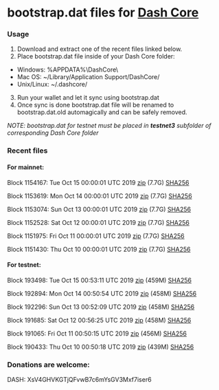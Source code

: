 # bootstrap.dat files for [Dash Core](https://www.dash.org)

### Usage

1. Download and extract one of the recent files linked below.
2. Place bootstrap.dat file inside of your Dash Core folder:
 - Windows: %APPDATA%\DashCore\
 - Mac OS: ~/Library/Application Support/DashCore/
 - Unix/Linux: ~/.dashcore/
3. Run your wallet and let it sync using bootstrap.dat
4. Once sync is done bootstrap.dat file will be renamed to bootstrap.dat.old automagically and can be safely removed.

_NOTE: bootstrap.dat for testnet must be placed in **testnet3** subfolder of corresponding Dash Core folder_

### Recent files

#### For mainnet:

Block 1154167: Tue Oct 15 00:00:01 UTC 2019 [zip](https://dash-bootstrap.ams3.digitaloceanspaces.com/mainnet/2019-10-15/bootstrap.dat.zip) (7.7G) [SHA256](https://dash-bootstrap.ams3.digitaloceanspaces.com/mainnet/2019-10-15/sha256.txt)

Block 1153619: Mon Oct 14 00:00:01 UTC 2019 [zip](https://dash-bootstrap.ams3.digitaloceanspaces.com/mainnet/2019-10-14/bootstrap.dat.zip) (7.7G) [SHA256](https://dash-bootstrap.ams3.digitaloceanspaces.com/mainnet/2019-10-14/sha256.txt)

Block 1153074: Sun Oct 13 00:00:01 UTC 2019 [zip](https://dash-bootstrap.ams3.digitaloceanspaces.com/mainnet/2019-10-13/bootstrap.dat.zip) (7.7G) [SHA256](https://dash-bootstrap.ams3.digitaloceanspaces.com/mainnet/2019-10-13/sha256.txt)

Block 1152528: Sat Oct 12 00:00:01 UTC 2019 [zip](https://dash-bootstrap.ams3.digitaloceanspaces.com/mainnet/2019-10-12/bootstrap.dat.zip) (7.7G) [SHA256](https://dash-bootstrap.ams3.digitaloceanspaces.com/mainnet/2019-10-12/sha256.txt)

Block 1151975: Fri Oct 11 00:00:01 UTC 2019 [zip](https://dash-bootstrap.ams3.digitaloceanspaces.com/mainnet/2019-10-11/bootstrap.dat.zip) (7.7G) [SHA256](https://dash-bootstrap.ams3.digitaloceanspaces.com/mainnet/2019-10-11/sha256.txt)

Block 1151430: Thu Oct 10 00:00:01 UTC 2019 [zip](https://dash-bootstrap.ams3.digitaloceanspaces.com/mainnet/2019-10-10/bootstrap.dat.zip) (7.7G) [SHA256](https://dash-bootstrap.ams3.digitaloceanspaces.com/mainnet/2019-10-10/sha256.txt)


#### For testnet:

Block 193498: Tue Oct 15 00:53:11 UTC 2019 [zip](https://dash-bootstrap.ams3.digitaloceanspaces.com/testnet/2019-10-15/bootstrap.dat.zip) (459M) [SHA256](https://dash-bootstrap.ams3.digitaloceanspaces.com/testnet/2019-10-15/sha256.txt)

Block 192894: Mon Oct 14 00:50:54 UTC 2019 [zip](https://dash-bootstrap.ams3.digitaloceanspaces.com/testnet/2019-10-14/bootstrap.dat.zip) (458M) [SHA256](https://dash-bootstrap.ams3.digitaloceanspaces.com/testnet/2019-10-14/sha256.txt)

Block 192296: Sun Oct 13 00:52:09 UTC 2019 [zip](https://dash-bootstrap.ams3.digitaloceanspaces.com/testnet/2019-10-13/bootstrap.dat.zip) (458M) [SHA256](https://dash-bootstrap.ams3.digitaloceanspaces.com/testnet/2019-10-13/sha256.txt)

Block 191685: Sat Oct 12 00:56:25 UTC 2019 [zip](https://dash-bootstrap.ams3.digitaloceanspaces.com/testnet/2019-10-12/bootstrap.dat.zip) (458M) [SHA256](https://dash-bootstrap.ams3.digitaloceanspaces.com/testnet/2019-10-12/sha256.txt)

Block 191065: Fri Oct 11 00:50:15 UTC 2019 [zip](https://dash-bootstrap.ams3.digitaloceanspaces.com/testnet/2019-10-11/bootstrap.dat.zip) (456M) [SHA256](https://dash-bootstrap.ams3.digitaloceanspaces.com/testnet/2019-10-11/sha256.txt)

Block 190433: Thu Oct 10 00:50:18 UTC 2019 [zip](https://dash-bootstrap.ams3.digitaloceanspaces.com/testnet/2019-10-10/bootstrap.dat.zip) (439M) [SHA256](https://dash-bootstrap.ams3.digitaloceanspaces.com/testnet/2019-10-10/sha256.txt)


### Donations are welcome:

DASH: XsV4GHVKGTjQFvwB7c6mYsGV3Mxf7iser6
